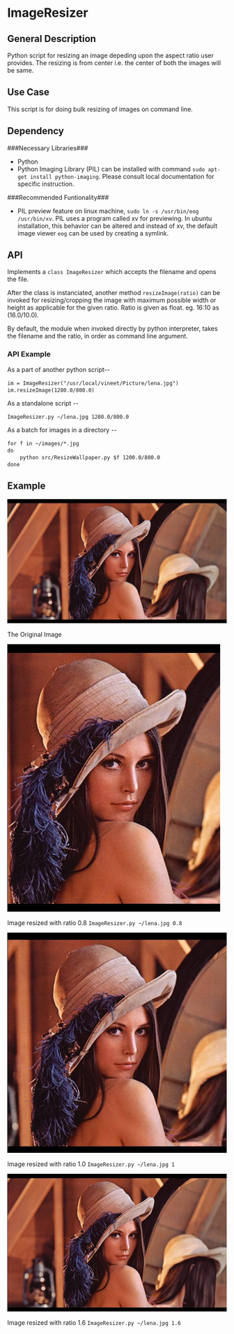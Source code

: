 ImageResizer
============

General Description
-------------------

Python script for resizing an image depeding upon the aspect ratio user provides. The resizing is from center i.e. the center of both the images will be same.

Use Case
--------

This script is for doing bulk resizing of images on command line.

Dependency
----------

###Necessary Libraries###
* Python
* Python Imaging Library (PIL)
	can be installed with command `sudo apt-get install python-imaging`. Please consult local documentation for specific instruction.

###Recommended Funtionality###
* PIL preview feature
	on linux machine, `sudo ln -s /usr/bin/eog /usr/bin/xv`. PIL uses a program called xv for previewing. In ubuntu installation, this behavior can be altered and instead of xv, the default image viewer `eog` can be used by creating a symlink.

API
---
	
Implements a `class ImageResizer` which accepts the filename and opens the file.

After the class is instanciated, another method `resizeImage(ratio)` can be invoked for resizing/cropping the image with maximum possible width or height as applicable for the given ratio. Ratio is given as float. eg. 16:10 as (16.0/10.0).

By default, the module when invoked directly by python interpreter, takes the filename and the ratio, in order as command line argument.
### API Example ###
As a part of another python script--

    im = ImageResizer("/usr/local/vineet/Picture/lena.jpg")
    im.resizeImage(1280.0/800.0)

As a standalone script --

    ImageResizer.py ~/lena.jpg 1280.0/800.0

As a batch for images in a directory --
    
	for f in ~/images/*.jpg
	do 
	    python src/ResizeWallpaper.py $f 1200.0/800.0
	done

Example
-------

![Original Image](/example/lena.jpg)

The Original Image

![Resized image with ratio 0.8](/example/0.8/lena-489x612.jpg)

Image resized with ratio 0.8 `ImageResizer.py ~/lena.jpg 0.8`

![Resized image with ratio 1.0](/example/1/lena-612x612.jpg)

Image resized with ratio 1.0 `ImageResizer.py ~/lena.jpg 1`

![Resized image with ratio 1.6](/example/1.6/lena-979x612.jpg)

Image resized with ratio 1.6 `ImageResizer.py ~/lena.jpg 1.6`

